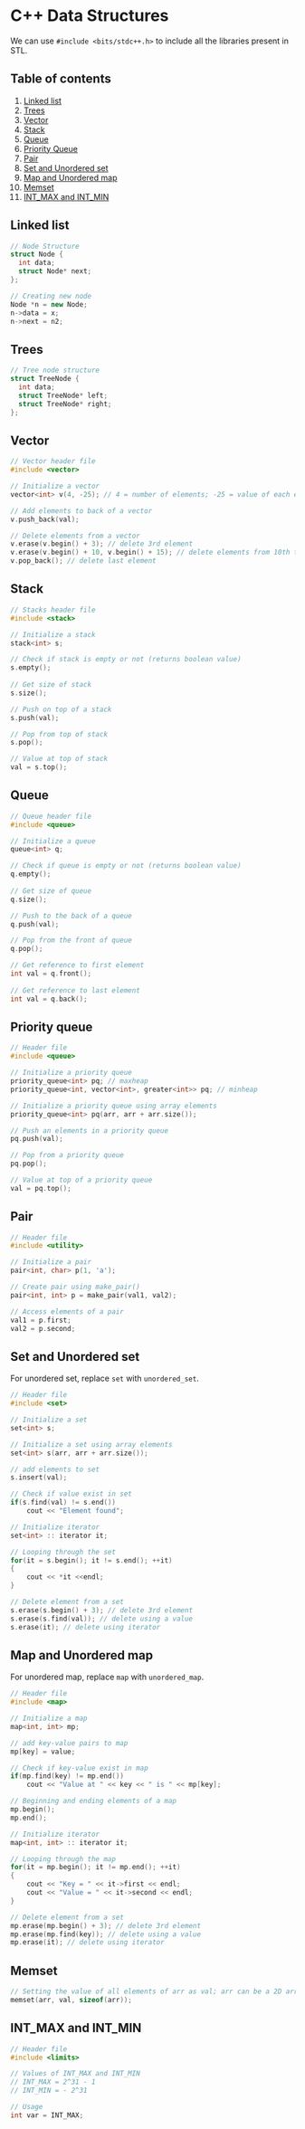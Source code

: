 # C++ Data Structures

We can use ```#include <bits/stdc++.h>``` to include all the libraries present in STL.

## Table of contents

1. [Linked list](#linked-list)
2. [Trees](#trees)
3. [Vector](#vector)
4. [Stack](#stack)
5. [Queue](#queue)
6. [Priority Queue](#priority-queue)
7. [Pair](#pair)
8. [Set and Unordered set](#set)
9. [Map and Unordered map](#map)
10. [Memset](#memset)
11. [INT_MAX and INT_MIN](#intmax-intmin)

## <a name="linked-list"></a>Linked list

```cpp
// Node Structure
struct Node {
  int data;
  struct Node* next;
};

// Creating new node
Node *n = new Node;
n->data = x;
n->next = n2;
```

## <a name="trees"></a>Trees

```cpp
// Tree node structure
struct TreeNode {
  int data;
  struct TreeNode* left;
  struct TreeNode* right;
};
```

## <a name="vector"></a>Vector

```cpp
// Vector header file
#include <vector>

// Initialize a vector
vector<int> v(4, -25); // 4 = number of elements; -25 = value of each elements

// Add elements to back of a vector
v.push_back(val);

// Delete elements from a vector
v.erase(v.begin() + 3); // delete 3rd element
v.erase(v.begin() + 10, v.begin() + 15); // delete elements from 10th through 15th position
v.pop_back(); // delete last element
```

## <a name="stack"></a>Stack

```cpp
// Stacks header file
#include <stack>

// Initialize a stack
stack<int> s;

// Check if stack is empty or not (returns boolean value)
s.empty();
  
// Get size of stack
s.size();

// Push on top of a stack
s.push(val);

// Pop from top of stack
s.pop();

// Value at top of stack
val = s.top();
```

## <a name="queue"></a>Queue

```cpp
// Queue header file
#include <queue>

// Initialize a queue
queue<int> q;

// Check if queue is empty or not (returns boolean value)
q.empty();
  
// Get size of queue
q.size();

// Push to the back of a queue
q.push(val);

// Pop from the front of queue
q.pop();

// Get reference to first element
int val = q.front();
  
// Get reference to last element
int val = q.back();
```

## <a name="priority-queue"></a>Priority queue

```cpp
// Header file
#include <queue>

// Initialize a priority queue
priority_queue<int> pq; // maxheap
priority_queue<int, vector<int>, greater<int>> pq; // minheap

// Initialize a priority queue using array elements
priority_queue<int> pq(arr, arr + arr.size());

// Push an elements in a priority queue
pq.push(val);

// Pop from a priority queue
pq.pop();

// Value at top of a priority queue
val = pq.top();
```

## <a name="pair"></a>Pair

```cpp
// Header file
#include <utility>

// Initialize a pair
pair<int, char> p(1, 'a');

// Create pair using make_pair()
pair<int, int> p = make_pair(val1, val2);

// Access elements of a pair
val1 = p.first;
val2 = p.second;
```

## <a name="set"></a>Set and Unordered set

For unordered set, replace ```set``` with ```unordered_set```.

```cpp
// Header file
#include <set>

// Initialize a set
set<int> s; 

// Initialize a set using array elements
set<int> s(arr, arr + arr.size());

// add elements to set
s.insert(val);

// Check if value exist in set
if(s.find(val) != s.end())
    cout << "Element found";

// Initialize iterator
set<int> :: iterator it;

// Looping through the set
for(it = s.begin(); it != s.end(); ++it)
{
    cout << *it <<endl;
}

// Delete element from a set
s.erase(s.begin() + 3); // delete 3rd element
s.erase(s.find(val)); // delete using a value
s.erase(it); // delete using iterator
```

## <a name="map"></a>Map and Unordered map

For unordered map, replace ```map``` with ```unordered_map```.

```cpp
// Header file
#include <map>

// Initialize a map
map<int, int> mp; 

// add key-value pairs to map
mp[key] = value;

// Check if key-value exist in map
if(mp.find(key) != mp.end())
    cout << "Value at " << key << " is " << mp[key];

// Beginning and ending elements of a map
mp.begin();
mp.end();

// Initialize iterator
map<int, int> :: iterator it;

// Looping through the map
for(it = mp.begin(); it != mp.end(); ++it)
{
    cout << "Key = " << it->first << endl;
    cout << "Value = " << it->second << endl;
}

// Delete element from a set
mp.erase(mp.begin() + 3); // delete 3rd element
mp.erase(mp.find(key)); // delete using a value
mp.erase(it); // delete using iterator
```

## <a name="memset"></a>Memset

```cpp
// Setting the value of all elements of arr as val; arr can be a 2D array also
memset(arr, val, sizeof(arr));
```

## <a name="intmax-intmin"></a>INT_MAX and INT_MIN 

```cpp
// Header file
#include <limits>

// Values of INT_MAX and INT_MIN
// INT_MAX = 2^31 - 1
// INT_MIN = - 2^31

// Usage
int var = INT_MAX;
```
